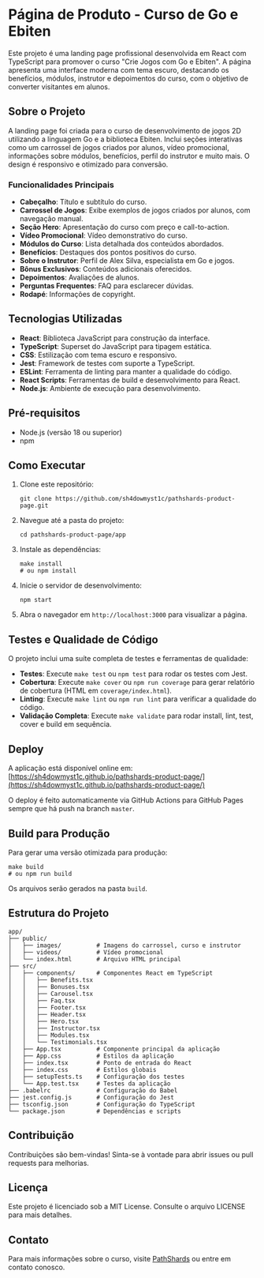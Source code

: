 # Página de Produto - Curso de Go e Ebiten

Este projeto é uma landing page profissional desenvolvida em React com TypeScript para promover o curso "Crie Jogos com Go e Ebiten". A página apresenta uma interface moderna com tema escuro, destacando os benefícios, módulos, instrutor e depoimentos do curso, com o objetivo de converter visitantes em alunos.

## Sobre o Projeto

A landing page foi criada para o curso de desenvolvimento de jogos 2D utilizando a linguagem Go e a biblioteca Ebiten. Inclui seções interativas como um carrossel de jogos criados por alunos, vídeo promocional, informações sobre módulos, benefícios, perfil do instrutor e muito mais. O design é responsivo e otimizado para conversão.

### Funcionalidades Principais

- **Cabeçalho**: Título e subtítulo do curso.
- **Carrossel de Jogos**: Exibe exemplos de jogos criados por alunos, com navegação manual.
- **Seção Hero**: Apresentação do curso com preço e call-to-action.
- **Vídeo Promocional**: Vídeo demonstrativo do curso.
- **Módulos do Curso**: Lista detalhada dos conteúdos abordados.
- **Benefícios**: Destaques dos pontos positivos do curso.
- **Sobre o Instrutor**: Perfil de Alex Silva, especialista em Go e jogos.
- **Bônus Exclusivos**: Conteúdos adicionais oferecidos.
- **Depoimentos**: Avaliações de alunos.
- **Perguntas Frequentes**: FAQ para esclarecer dúvidas.
- **Rodapé**: Informações de copyright.

## Tecnologias Utilizadas

- **React**: Biblioteca JavaScript para construção da interface.
- **TypeScript**: Superset do JavaScript para tipagem estática.
- **CSS**: Estilização com tema escuro e responsivo.
- **Jest**: Framework de testes com suporte a TypeScript.
- **ESLint**: Ferramenta de linting para manter a qualidade do código.
- **React Scripts**: Ferramentas de build e desenvolvimento para React.
- **Node.js**: Ambiente de execução para desenvolvimento.

## Pré-requisitos

- Node.js (versão 18 ou superior)
- npm

## Como Executar

1. Clone este repositório:
   ```
   git clone https://github.com/sh4dowmyst1c/pathshards-product-page.git
   ```

2. Navegue até a pasta do projeto:
   ```
   cd pathshards-product-page/app
   ```

3. Instale as dependências:
   ```
   make install
   # ou npm install
   ```

4. Inicie o servidor de desenvolvimento:
   ```
   npm start
   ```

5. Abra o navegador em `http://localhost:3000` para visualizar a página.

## Testes e Qualidade de Código

O projeto inclui uma suíte completa de testes e ferramentas de qualidade:

- **Testes**: Execute `make test` ou `npm test` para rodar os testes com Jest.
- **Cobertura**: Execute `make cover` ou `npm run coverage` para gerar relatório de cobertura (HTML em `coverage/index.html`).
- **Linting**: Execute `make lint` ou `npm run lint` para verificar a qualidade do código.
- **Validação Completa**: Execute `make validate` para rodar install, lint, test, cover e build em sequência.

## Deploy

A aplicação está disponível online em: [https://sh4dowmyst1c.github.io/pathshards-product-page/](https://sh4dowmyst1c.github.io/pathshards-product-page/)

O deploy é feito automaticamente via GitHub Actions para GitHub Pages sempre que há push na branch `master`.

## Build para Produção

Para gerar uma versão otimizada para produção:

```
make build
# ou npm run build
```

Os arquivos serão gerados na pasta `build`.

## Estrutura do Projeto

```
app/
├── public/
│   ├── images/          # Imagens do carrossel, curso e instrutor
│   ├── videos/          # Vídeo promocional
│   └── index.html       # Arquivo HTML principal
├── src/
│   ├── components/      # Componentes React em TypeScript
│   │   ├── Benefits.tsx
│   │   ├── Bonuses.tsx
│   │   ├── Carousel.tsx
│   │   ├── Faq.tsx
│   │   ├── Footer.tsx
│   │   ├── Header.tsx
│   │   ├── Hero.tsx
│   │   ├── Instructor.tsx
│   │   ├── Modules.tsx
│   │   └── Testimonials.tsx
│   ├── App.tsx          # Componente principal da aplicação
│   ├── App.css          # Estilos da aplicação
│   ├── index.tsx        # Ponto de entrada do React
│   ├── index.css        # Estilos globais
│   ├── setupTests.ts    # Configuração dos testes
│   └── App.test.tsx     # Testes da aplicação
├── .babelrc             # Configuração do Babel
├── jest.config.js       # Configuração do Jest
├── tsconfig.json        # Configuração do TypeScript
└── package.json         # Dependências e scripts
```

## Contribuição

Contribuições são bem-vindas! Sinta-se à vontade para abrir issues ou pull requests para melhorias.

## Licença

Este projeto é licenciado sob a MIT License. Consulte o arquivo LICENSE para mais detalhes.

## Contato

Para mais informações sobre o curso, visite [PathShards](https://pathshards.com) ou entre em contato conosco.
